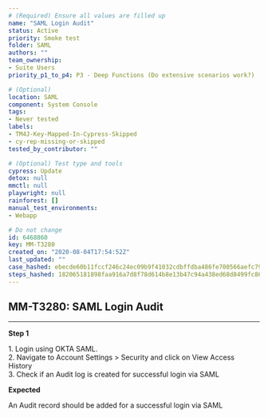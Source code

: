 ```yaml
---
# (Required) Ensure all values are filled up
name: "SAML Login Audit"
status: Active
priority: Smoke test
folder: SAML
authors: ""
team_ownership: 
- Suite Users
priority_p1_to_p4: P3 - Deep Functions (Do extensive scenarios work?)

# (Optional)
location: SAML
component: System Console
tags: 
- Never tested
labels: 
- TM4J-Key-Mapped-In-Cypress-Skipped
- cy-rep-missing-or-skipped
tested_by_contributor: ""

# (Optional) Test type and tools
cypress: Update
detox: null
mmctl: null
playwright: null
rainforest: []
manual_test_environments: 
- Webapp

# Do not change
id: 6468860
key: MM-T3280
created_on: "2020-08-04T17:54:52Z"
last_updated: ""
case_hashed: ebecde60b11fccf246c24ec09b9f41032cdbffdba486fe700566aefc79be1b3d232ddec884d1e3747e1eef5a48db1608
steps_hashed: 182065181898faa916a7d8f78d614b8e13b47c94a438ed68d8499fc8667e28c4f6481674933da61fdca5cb6c1c24eebd
---
```


<!-- (Auto-generated) Based on frontmatter's "key" and "name" -->

## MM-T3280: SAML Login Audit

---

**Step 1**

1\. Login using OKTA SAML.\
2\. Navigate to Account Settings > Security and click on View Access History\
3\. Check if an Audit log is created for successful login via SAML

**Expected**

An Audit record should be added for a successful login via SAML
